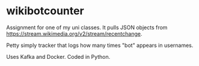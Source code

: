 # wikibotcounter

Assignment for one of my uni classes. It pulls JSON objects from https://stream.wikimedia.org/v2/stream/recentchange. 

Petty simply tracker that logs how many times "bot" appears in usernames.

Uses Kafka and Docker. Coded in Python.
